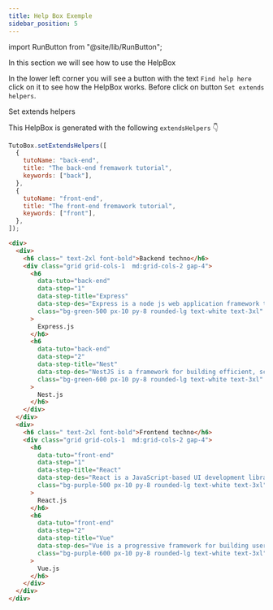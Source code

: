 ```yaml
---
title: Help Box Exemple
sidebar_position: 5
---
```


import RunButton from "@site/lib/RunButton";

In this section we will see how to use the HelpBox

In the lower left corner you will see a button with the text `Find help here` click on it to see how the HelpBox works. Before click on button `Set extends helpers`.

<div class="flex justify-center my-4">
<RunButton hextendsHelpers={[
    {
        tutoName:"back-end",
        title:"The back-end fremawork tutorial",
        keywords:["back"]
    },
    {
        tutoName:"front-end",
        title:"The front-end fremawork tutorial",
        keywords:["front"]
    }
]} >
Set extends helpers
</RunButton>
</div>

This HelpBox is generated with the following `extendsHelpers` 👇

```js
TutoBox.setExtendsHelpers([
  {
    tutoName: "back-end",
    title: "The back-end fremawork tutorial",
    keywords: ["back"],
  },
  {
    tutoName: "front-end",
    title: "The front-end fremawork tutorial",
    keywords: ["front"],
  },
]);
```

```html title="index.html" live
<div>
  <div>
    <h6 class=" text-2xl font-bold">Backend techno</h6>
    <div class="grid grid-cols-1  md:grid-cols-2 gap-4">
      <h6
        data-tuto="back-end"
        data-step="1"
        data-step-title="Express"
        data-step-des="Express is a node js web application framework that provides broad features for building web and mobile applications. It is used to build a ..."
        class="bg-green-500 px-10 py-8 rounded-lg text-white text-3xl"
      >
        Express.js
      </h6>
      <h6
        data-tuto="back-end"
        data-step="2"
        data-step-title="Nest"
        data-step-des="NestJS is a framework for building efficient, scalable Node.js web applications. It uses modern JavaScript, is built with TypeScript and combines elements ..."
        class="bg-green-600 px-10 py-8 rounded-lg text-white text-3xl"
      >
        Nest.js
      </h6>
    </div>
  </div>
  <div>
    <h6 class=" text-2xl font-bold">Frontend techno</h6>
    <div class="grid grid-cols-1  md:grid-cols-2 gap-4">
      <h6
        data-tuto="front-end"
        data-step="1"
        data-step-title="React"
        data-step-des="React is a JavaScript-based UI development library. Facebook and an open-source developer community run it. Although React is a library ..."
        class="bg-purple-500 px-10 py-8 rounded-lg text-white text-3xl"
      >
        React.js
      </h6>
      <h6
        data-tuto="front-end"
        data-step="2"
        data-step-title="Vue"
        data-step-des="Vue is a progressive framework for building user interfaces. It is designed from the ground up to be incrementally adoptable, ..."
        class="bg-purple-600 px-10 py-8 rounded-lg text-white text-3xl"
      >
        Vue.js
      </h6>
    </div>
  </div>
</div>
```
